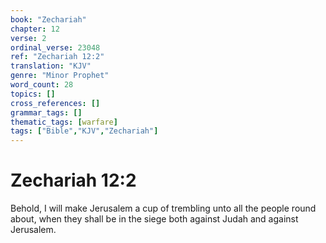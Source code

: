 ```yaml
---
book: "Zechariah"
chapter: 12
verse: 2
ordinal_verse: 23048
ref: "Zechariah 12:2"
translation: "KJV"
genre: "Minor Prophet"
word_count: 28
topics: []
cross_references: []
grammar_tags: []
thematic_tags: [warfare]
tags: ["Bible","KJV","Zechariah"]
---
```


# Zechariah 12:2

Behold, I will make Jerusalem a cup of trembling unto all the people round about, when they shall be in the siege both against Judah and against Jerusalem.
